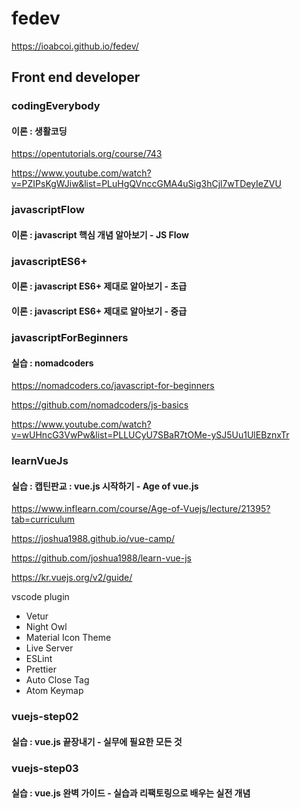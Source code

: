 # fedev
https://ioabcoi.github.io/fedev/
## Front end developer
### codingEverybody
#### 이론 : 생활코딩
https://opentutorials.org/course/743

https://www.youtube.com/watch?v=PZIPsKgWJiw&list=PLuHgQVnccGMA4uSig3hCjl7wTDeyIeZVU

### javascriptFlow
#### 이론 : javascript 핵심 개념 알아보기 - JS Flow

### javascriptES6+
#### 이론 : javascript ES6+ 제대로 알아보기 - 초급
#### 이론 : javascript ES6+ 제대로 알아보기 - 중급

### javascriptForBeginners 
#### 실습 : nomadcoders
https://nomadcoders.co/javascript-for-beginners

https://github.com/nomadcoders/js-basics

https://www.youtube.com/watch?v=wUHncG3VwPw&list=PLLUCyU7SBaR7tOMe-ySJ5Uu1UlEBznxTr

### learnVueJs
#### 실습 : 캡틴판교 : vue.js 시작하기 - Age of vue.js

https://www.inflearn.com/course/Age-of-Vuejs/lecture/21395?tab=curriculum

https://joshua1988.github.io/vue-camp/

https://github.com/joshua1988/learn-vue-js

https://kr.vuejs.org/v2/guide/

vscode plugin
- Vetur
- Night Owl
- Material Icon Theme
- Live Server
- ESLint
- Prettier
- Auto Close Tag
- Atom Keymap

### vuejs-step02
#### 실습 : vue.js 끝장내기 - 실무에 필요한 모든 것

### vuejs-step03
#### 실습 : vue.js 완벽 가이드 - 실습과 리팩토링으로 배우는 실전 개념



